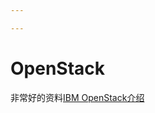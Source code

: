```yaml
---

---
```


# OpenStack


非常好的资料[IBM OpenStack介绍](http://www.ibm.com/developerworks/cn/cloud/library/1402_chenhy_openstacknetwork/)

